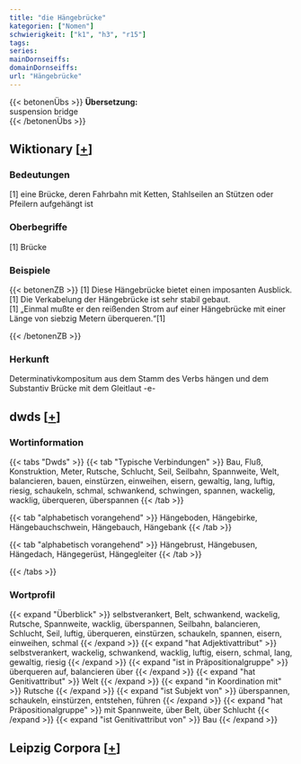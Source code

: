 ```yaml
---
title: "die Hängebrücke"
kategorien: ["Nomen"]
schwierigkeit: ["k1", "h3", "r15"]
tags:
series:
mainDornseiffs:
domainDornseiffs:
url: "Hängebrücke"
---
```


{{< betonenÜbs >}}
**Übersetzung:**  
suspension bridge  
{{< /betonenÜbs >}}

## Wiktionary [[+](https://de.wiktionary.org/wiki/Hängebrücke)]

### Bedeutungen
[1] eine Brücke, deren Fahrbahn mit Ketten, Stahlseilen an Stützen oder Pfeilern aufgehängt ist  

### Oberbegriffe
[1] Brücke  

### Beispiele
{{< betonenZB >}}
[1] Diese Hängebrücke bietet einen imposanten Ausblick.  
[1] Die Verkabelung der Hängebrücke ist sehr stabil gebaut.  
[1] „Einmal mußte er den reißenden Strom auf einer Hängebrücke mit einer Länge von siebzig Metern überqueren.“[1]  

{{< /betonenZB >}}
### Herkunft
Determinativkompositum aus dem Stamm des Verbs hängen und dem Substantiv Brücke mit dem Gleitlaut -e-  



## dwds [[+](https://www.dwds.de/wb/Hängebrücke)]

### Wortinformation
{{< tabs "Dwds" >}}
{{< tab "Typische Verbindungen" >}}
Bau, Fluß, Konstruktion, Meter, Rutsche, Schlucht, Seil, Seilbahn, Spannweite, Welt, balancieren, bauen, einstürzen, einweihen, eisern, gewaltig, lang, luftig, riesig, schaukeln, schmal, schwankend, schwingen, spannen, wackelig, wacklig, überqueren, überspannen
{{< /tab >}}

{{< tab "alphabetisch vorangehend" >}}
Hängeboden, Hängebirke, Hängebauchschwein, Hängebauch, Hängebank
{{< /tab >}}

{{< tab "alphabetisch vorangehend" >}}
Hängebrust, Hängebusen, Hängedach, Hängegerüst, Hängegleiter
{{< /tab >}}

{{< /tabs >}}

### Wortprofil
{{< expand "Überblick" >}} selbstverankert, Belt, schwankend, wackelig, Rutsche, Spannweite, wacklig, überspannen, Seilbahn, balancieren, Schlucht, Seil, luftig, überqueren, einstürzen, schaukeln, spannen, eisern, einweihen, schmal {{< /expand >}}
{{< expand "hat Adjektivattribut" >}} selbstverankert, wackelig, schwankend, wacklig, luftig, eisern, schmal, lang, gewaltig, riesig {{< /expand >}}
{{< expand "ist in Präpositionalgruppe" >}} überqueren auf, balancieren über {{< /expand >}}
{{< expand "hat Genitivattribut" >}} Welt {{< /expand >}}
{{< expand "in Koordination mit" >}} Rutsche {{< /expand >}}
{{< expand "ist Subjekt von" >}} überspannen, schaukeln, einstürzen, entstehen, führen {{< /expand >}}
{{< expand "hat Präpositionalgruppe" >}} mit Spannweite, über Belt, über Schlucht {{< /expand >}}
{{< expand "ist Genitivattribut von" >}} Bau {{< /expand >}}

## Leipzig Corpora [[+](https://corpora.uni-leipzig.de/en/res?word=Hängebrücke&corpusId=deu_newscrawl-public_2018)]

